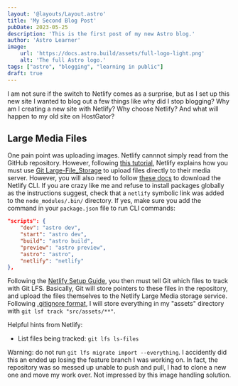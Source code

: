 ```yaml
---
layout: '@layouts/Layout.astro'
title: 'My Second Blog Post'
pubDate: 2023-05-25
description: 'This is the first post of my new Astro blog.'
author: 'Astro Learner'
image:
    url: 'https://docs.astro.build/assets/full-logo-light.png' 
    alt: 'The full Astro logo.'
tags: ["astro", "blogging", "learning in public"]
draft: true
---
```

I am not sure if the switch to Netlify comes as a surprise, but as I set up this new site I wanted to blog out a few things like why did I stop blogging? Why am I creating a new site with Netlify? Why choose Netlify? And what will happen to my old site on HostGator?

## Large Media Files

One pain point was uploading images. Netlify cannnot simply read from the GitHub repository. However, following [this tutorial](https://docs.netlify.com/large-media/overview/), Netlify explains how you must use [Git Large-File_Storage](https://git-lfs.github.com/) to upload files directly to their media server. However, you will also need to follow [these docs](https://docs.netlify.com/cli/get-started/) to download the Netlify CLI. If you are crazy like me and refuse to install packages globally as the instructions suggest, check that a `netlify` symbolic link was added to the `node_modules/.bin/` directory. If yes, make sure you add the command in your `package.json` file to run CLI commands:
```JSON
"scripts": {
    "dev": "astro dev",
    "start": "astro dev",
    "build": "astro build",
    "preview": "astro preview",
    "astro": "astro",
    "netlify": "netlify"
},
```

Following the [Netlify Setup Guide](https://docs.netlify.com/large-media/setup/), you then must tell Git which files to track with Git LFS. Basically, Git will store pointers to these files in the repository, and upload the files themselves to the Netlify Large Media storage service. Following [.gitignore format](https://git-scm.com/docs/gitignore#_pattern_format), I will store everything in my "assets" directory with `git lsf track "src/assets/**"`. 

Helpful hints from Netlify:
+ List files being tracked: `git lfs ls-files`

Warning: do not run `git lfs migrate import --everything`. I accidently did this an ended up losing the feature branch I was working on. In fact, the repository was so messed up unable to push and pull, I had to clone a new one and move my work over. Not impressed by this image handling solution. 